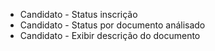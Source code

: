 - Candidato - Status inscrição
- Candidato - Status por documento análisado
- Candidato - Exibir descrição do documento
